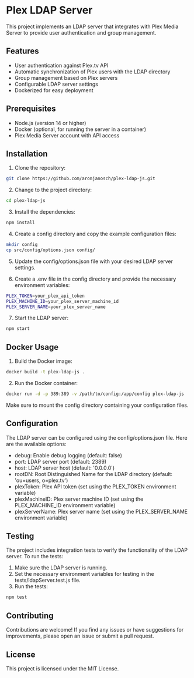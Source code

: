 # Plex LDAP Server
This project implements an LDAP server that integrates with Plex Media Server to provide user authentication and group management.

## Features
- User authentication against Plex.tv API
- Automatic synchronization of Plex users with the LDAP directory
- Group management based on Plex servers
- Configurable LDAP server settings
- Dockerized for easy deployment

## Prerequisites
- Node.js (version 14 or higher)
- Docker (optional, for running the server in a container)
- Plex Media Server account with API access

## Installation
1. Clone the repository:

```bash
git clone https://github.com/aronjanosch/plex-ldap-js.git
```
2. Change to the project directory:

```bash
cd plex-ldap-js
```

3. Install the dependencies:
```bash
npm install
```

4. Create a config directory and copy the example configuration files:
```bash
mkdir config
cp src/config/options.json config/
```
5. Update the config/options.json file with your desired LDAP server settings.

6. Create a .env file in the config directory and provide the necessary environment variables:
```bash
PLEX_TOKEN=your_plex_api_token
PLEX_MACHINE_ID=your_plex_server_machine_id
PLEX_SERVER_NAME=your_plex_server_name
```

7. Start the LDAP server:

```bash
npm start
```
## Docker Usage
1. Build the Docker image:

```bash
docker build -t plex-ldap-js .
```

2. Run the Docker container:

```bash
docker run -d -p 389:389 -v /path/to/config:/app/config plex-ldap-js
```
Make sure to mount the config directory containing your configuration files.

## Configuration
The LDAP server can be configured using the config/options.json file. Here are the available options:

- debug: Enable debug logging (default: false)
- port: LDAP server port (default: 2389)
- host: LDAP server host (default: '0.0.0.0')
- rootDN: Root Distinguished Name for the LDAP directory (default: 'ou=users, o=plex.tv')
- plexToken: Plex API token (set using the PLEX_TOKEN environment variable)
- plexMachineID: Plex server machine ID (set using the PLEX_MACHINE_ID environment variable)
- plexServerName: Plex server name (set using the PLEX_SERVER_NAME environment variable)

## Testing

The project includes integration tests to verify the functionality of the LDAP server. To run the tests:

1. Make sure the LDAP server is running.
2. Set the necessary environment variables for testing in the tests/ldapServer.test.js file.
3. Run the tests:

```bash
npm test
```

## Contributing
Contributions are welcome! If you find any issues or have suggestions for improvements, please open an issue or submit a pull request.

## License
This project is licensed under the MIT License.
